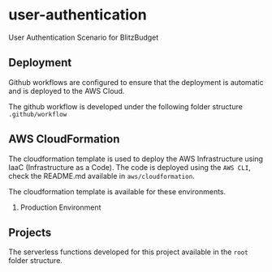 # user-authentication
User Authentication Scenario for BlitzBudget

## Deployment

Github workflows are configured to ensure that the deployment is automatic and is deployed to the AWS Cloud.

The github workflow is developed under the following folder structure `.github/workflow`

## AWS CloudFormation

The cloudformation template is used to deploy the AWS Infrastructure using IaaC (Infrastructure as a Code). The code is deployed using the `AWS CLI`, check the README.md available in `aws/cloudformation`.

The cloudformation template is available for these environments.
1. Production Environment

## Projects

The serverless functions developed for this project available in the `root` folder structure. 